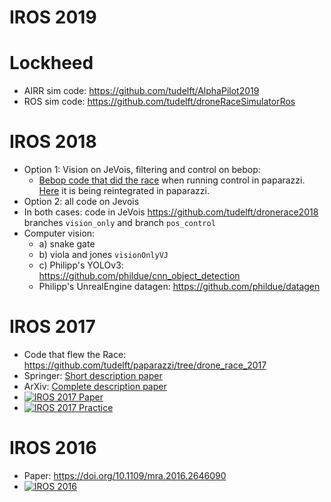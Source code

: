 # IROS 2019

# Lockheed

 - AIRR sim code: https://github.com/tudelft/AlphaPilot2019
 - ROS sim code: https://github.com/tudelft/droneRaceSimulatorRos 

# IROS 2018

 - Option 1: Vision on JeVois, filtering and control on bebop:
   - [Bebop code that did the race](https://github.com/tudelft/paparazzi/tree/drone_race_2018) when running control in paparazzi. [Here](https://github.com/paparazzi/paparazzi/pull/2377) it is being reintegrated in paparazzi.
 - Option 2: all code on Jevois
 - In both cases: code in JeVois https://github.com/tudelft/dronerace2018 branches `vision_only` and branch `pos_control`
 - Computer vision:
   - a) snake gate
   - b) viola and jones `visionOnlyVJ`
   - c) Philipp's YOLOv3: https://github.com/phildue/cnn_object_detection 
   - Philipp's UnrealEngine datagen: https://github.com/phildue/datagen

# IROS 2017

 - Code that flew the Race: https://github.com/tudelft/paparazzi/tree/drone_race_2017
 - Springer: [Short description paper](http://link.springer.com/article/10.1007/s11370-018-00271-6)
 - ArXiv: [Complete description paper](https://arxiv.org/abs/1809.05958)
 - [![IROS 2017 Paper](http://img.youtube.com/vi/bwF0TAjC8iI/0.jpg)](http://www.youtube.com/watch?v=bwF0TAjC8iI)
 - [![IROS 2017 Practice](http://img.youtube.com/vi/q2fIUmLUUgk/0.jpg)](http://www.youtube.com/watch?v=q2fIUmLUUgk)


# IROS 2016

 - Paper: https://doi.org/10.1109/mra.2016.2646090
 - [![IROS 2016](http://img.youtube.com/vi/WRpauah11yw/0.jpg)](http://www.youtube.com/watch?v=WRpauah11yw)